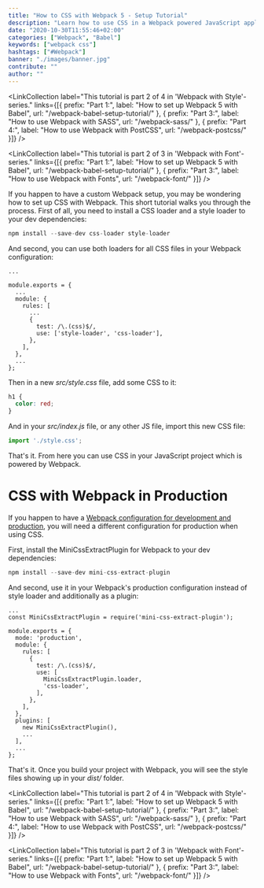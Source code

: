 ```yaml
---
title: "How to CSS with Webpack 5 - Setup Tutorial"
description: "Learn how to use CSS in a Webpack powered JavaScript application ..."
date: "2020-10-30T11:55:46+02:00"
categories: ["Webpack", "Babel"]
keywords: ["webpack css"]
hashtags: ["#Webpack"]
banner: "./images/banner.jpg"
contribute: ""
author: ""
---
```


<Sponsorship />

<LinkCollection label="This tutorial is part 2 of 4 in 'Webpack with Style'-series." links={[{ prefix: "Part 1:", label: "How to set up Webpack 5 with Babel", url: "/webpack-babel-setup-tutorial/" }, { prefix: "Part 3:", label: "How to use Webpack with SASS", url: "/webpack-sass/" }, { prefix: "Part 4:", label: "How to use Webpack with PostCSS", url: "/webpack-postcss/" }]} />

<LinkCollection label="This tutorial is part 2 of 3 in 'Webpack with Font'-series." links={[{ prefix: "Part 1:", label: "How to set up Webpack 5 with Babel", url: "/webpack-babel-setup-tutorial/" }, { prefix: "Part 3:", label: "How to use Webpack with Fonts", url: "/webpack-font/" }]} />

If you happen to have a custom Webpack setup, you may be wondering how to set up CSS with Webpack. This short tutorial walks you through the process. First of all, you need to install a CSS loader and a style loader to your dev dependencies:

```javascript
npm install --save-dev css-loader style-loader
```

And second, you can use both loaders for all CSS files in your Webpack configuration:

```javascript{8-11}
...

module.exports = {
  ...
  module: {
    rules: [
      ...
      {
        test: /\.(css)$/,
        use: ['style-loader', 'css-loader'],
      },
    ],
  },
  ...
};
```

Then in a new *src/style.css* file, add some CSS to it:

```css
h1 {
  color: red;
}
```

And in your *src/index.js* file, or any other JS file, import this new CSS file:

```javascript
import './style.css';
```

That's it. From here you can use CSS in your JavaScript project which is powered by Webpack.

# CSS with Webpack in Production

If you happen to have a [Webpack configuration for development and production](/webpack-advanced-setup-tutorial/), you will need a different configuration for production when using CSS.

First, install the MiniCssExtractPlugin for Webpack to your dev dependencies:

```javascript
npm install --save-dev mini-css-extract-plugin
```

And second, use it in your Webpack's production configuration instead of style loader and additionally as a plugin:

```javascript{2,11,18}
...
const MiniCssExtractPlugin = require('mini-css-extract-plugin');

module.exports = {
  mode: 'production',
  module: {
    rules: [
      {
        test: /\.(css)$/,
        use: [
          MiniCssExtractPlugin.loader,
          'css-loader',
        ],
      },
    ],
  },
  plugins: [
    new MiniCssExtractPlugin(),
    ...
  ],
  ...
};
```

That's it. Once you build your project with Webpack, you will see the style files showing up in your *dist/* folder.

<LinkCollection label="This tutorial is part 2 of 4 in 'Webpack with Style'-series." links={[{ prefix: "Part 1:", label: "How to set up Webpack 5 with Babel", url: "/webpack-babel-setup-tutorial/" }, { prefix: "Part 3:", label: "How to use Webpack with SASS", url: "/webpack-sass/" }, { prefix: "Part 4:", label: "How to use Webpack with PostCSS", url: "/webpack-postcss/" }]} />

<LinkCollection label="This tutorial is part 2 of 3 in 'Webpack with Font'-series." links={[{ prefix: "Part 1:", label: "How to set up Webpack 5 with Babel", url: "/webpack-babel-setup-tutorial/" }, { prefix: "Part 3:", label: "How to use Webpack with Fonts", url: "/webpack-font/" }]} />